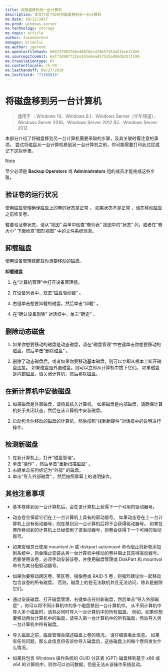 ```yaml
---
title: 将磁盘移到另一台计算机
description: 本文介绍了如何将磁盘移到另一台计算机
ms.date: 10/12/2017
ms.prod: windows-server
ms.technology: storage
ms.topic: article
author: JasonGerend
manager: brianlic
ms.author: jgerend
ms.openlocfilehash: 6db73f963766e480f8ec478657354a51bcb1f456
ms.sourcegitcommit: 6aff3d88ff22ea141a6ea6572a5ad8dd6321f199
ms.translationtype: HT
ms.contentlocale: zh-CN
ms.lasthandoff: 09/27/2019
ms.locfileid: "71385818"
---
```

# <a name="move-disks-to-another-computer"></a>将磁盘移到另一台计算机

> 适用于  ：Windows 10、Windows 8.1、Windows Server（半年频道）、Windows Server 2016、Windows Server 2012 R2、Windows Server 2012

本部分介绍了将磁盘移到另一台计算机需要采取的步骤，及其关联时需注意的事项。 尝试将磁盘从一台计算机移到另一台计算机之前，你可能需要打印此过程或记下这些步骤。

> [!NOTE]
> 至少必须是 **Backup Operators** 或 **Administrators** 组的成员才能完成这些步骤。

## <a name="verify-volume-health"></a>验证卷的运行状况

使用磁盘管理确保磁盘上的卷的状态是正常  。 如果状态不是正常  ，请在移动磁盘之前修复卷。

若要验证卷状态，请从“视图”  菜单中检查“卷列表”  视图中的“状态”  列，或者在“卷大小”  下面检查“图形视图”  中的文件系统信息。

## <a name="uninstall-the-disks"></a>卸载磁盘

使用设备管理器卸载你想要移动的磁盘。

**卸载磁盘**

1.  在“计算机管理”中打开设备管理器。

2.  在设备列表中，双击“磁盘驱动器”  。

3.  右键单击想要卸载的磁盘，然后单击“卸载”  。

4.  在“确认设备删除”  对话框中，单击“确定”  。

## <a name="remove-dynamic-disks"></a>删除动态磁盘

1. 如果你想要移动的磁盘是动态磁盘，请在“磁盘管理”中右键单击你想要移动的磁盘，然后单击“删除磁盘”  。

2. 删除了动态磁盘后，或者如果你要移动基本磁盘，则可以立即从根本上断开磁盘连接。 如果磁盘是外置磁盘，则可以立即从计算机中拔下它们。 如果磁盘是内部磁盘，请关闭计算机，然后移除磁盘。

## <a name="install-disks-in-the-new-computer"></a>在新计算机中安装磁盘

1. 如果磁盘是外置磁盘，请将其插入计算机。 如果磁盘是内部磁盘，请确保计算机处于关闭状态，然后在该计算机中安装磁盘。

2. 启动包含你移动的磁盘的计算机，然后按照“找到新硬件”对话框中的说明进行操作。

## <a name="detect-new-disks"></a>检测新磁盘

1. 在新计算机上，打开“磁盘管理”。 
2. 单击“操作”  ，然后单击“重新扫描磁盘”  。
3. 右键单击任何标记为“外部”  的磁盘。 
4. 单击“导入外部磁盘”  ，然后按照屏幕上的说明操作。

## <a name="additional-considerations"></a>其他注意事项

-   基本卷移到另一台计算机后，会在该计算机上获得下一个可用的驱动器号。 
-   动态卷会保留它们在上一台计算机上具有的驱动器号。 如果动态卷在上一台计算机上没有驱动器号，则在移到另一台计算机后将不会获得驱动器号。 如果在卷所移动到的计算机上已经使用了该驱动器号，则卷会获得下一个可用的驱动器号。

-   如果管理员已使用 mountvol /n  或 diskpart automount  命令阻止将新卷添加到系统中，则会阻止安装从另一台计算机中移动的卷并阻止其获得驱动器号。 若要使用该卷，必须手动安装该卷，并使用磁盘管理或 DiskPart  和 mountvol  命令为其分配驱动器号。

-   如果你要移动跨区卷、带区卷、镜像卷或 RAID-5 卷，则强烈建议你一起移动包含该卷的所有磁盘。 否则，磁盘上的卷无法联机并且无法访问，除非是删除它们。

-   通过安装磁盘、打开磁盘管理、右键单击任何新磁盘，然后单击“导入外部磁盘”  ，你可以将不同计算机中的多个磁盘移到一台计算机中。 从不同计算机中导入多个磁盘时，请务必同时导入一台计算机中的所有磁盘。 例如，如果你想要移动两台计算机中的磁盘，请导入第一台计算机中的所有磁盘，然后导入另一台计算机中所有磁盘。

-   导入磁盘之前，磁盘管理会描述磁盘上卷的情况。 请仔细查看此信息。 如果有任何问题，那么此信息将告诉你导入磁盘后，这些磁盘上的每个卷将发生什么情况。

-   如果将包含 Windows 操作系统的 GUID 分区表 (GPT) 磁盘移到基于 x86 或 x64 的计算机中，则你可以访问数据，但是无法从该操作系统启动。